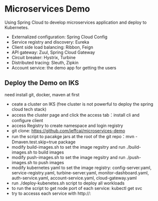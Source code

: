 # Microservices Demo

Using Spring Cloud to develop microservices application and deploy to Kubernetes.

* Externalized configuration: Spring Cloud Config
* Service registry and discovery: Eureka
* Client side load balancing: Ribbon, Feign
* API gateway: Zuul, Spring Cloud Gateway
* Circuit breaker: Hystrix, Turbine
* Distributed tracing: Sleuth, Zipkin
* Account service: the demo app for getting the users

## Deploy the Demo on IKS

need install git, docker, maven at first

- ceate a cluster on IKS (free cluster is not powerful to deploy the spring cloud tech stack)
- access the cluster page and click the access tab：install cli and configure client
- access Registry to create namespace and login registry
- git clone: https://github.com/jeffcai/microservices-demo
- run the script to pacakge jars at the root of the git repo：mvn -Dmaven.test.skip=true package
- modify build-images.sh to set the image regsitry and run ./build-images.sh to build images
- modify push-images.sh to set the image regsitry and run ./push-images.sh to push images
- modify kubernetes yaml to set the image registry: config-server.yaml, service-registry.yaml, turbine-server.yaml, monitor-dashboard.yaml, auth-service.yaml, account-service.yaml, cloud-gateway.yaml
- run ./deploy-kubenetes.sh script to deploy all workloads
- to run the script to get node port of each service: kubectl get svc 
- try to accesss each service with http://<node ip>:<node port>